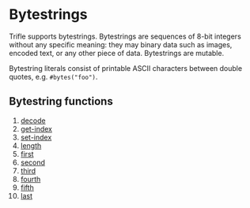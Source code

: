 # Bytestrings

Trifle supports bytestrings. Bytestrings are sequences of 8-bit
integers without any specific meaning: they may binary data such as
images, encoded text, or any other piece of data. Bytestrings are
mutable.

Bytestring literals consist of printable ASCII characters between double
quotes, e.g. `#bytes("foo")`.

## Bytestring functions

1. [decode](Bytestrings-Decode.md)
2. [get-index](Sequences-GetIndex.md)
3. [set-index](Sequences-SetIndex.md)
4. [length](Sequences-Length.md)
5. [first](Sequence-First.md)
6. [second](Sequences-Second.md)
7. [third](Sequences-Third.md)
8. [fourth](Sequences-Fourth.md)
9. [fifth](Sequences-Fifth.md)
10. [last](Sequences-Last.md)
